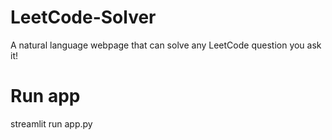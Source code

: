 # LeetCode-Solver
A natural language webpage that can solve any LeetCode question you ask it!

# Run app

streamlit run app.py
